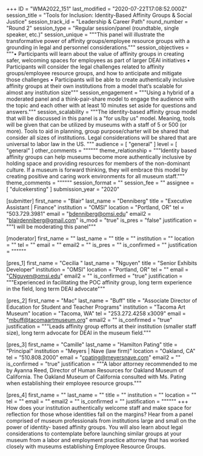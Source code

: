 +++
ID = "WMA2022_151"
last_modified = "2020-07-22T17:08:52.000Z"
session_title = "Tools for Inclusion: Identity-Based Affinity Groups & Social Justice"
session_track_id = "Leadership & Career Path"
round_number = "Round 2"
session_type = "Regular session/panel (roundtable, single speaker, etc.)"
session_unique = """This panel will illustrate the transformative power of affinity groups/employee resource groups with a grounding in legal and personnel considerations."""
session_objectives = """• Participants will learn about the value of affinity groups in creating safer, welcoming spaces for employees as part of larger DEAI initiatives • Participants will consider the legal challenges related to affinity groups/employee resource groups, and how to anticipate and mitigate those challenges • Participants will be able to create authentically inclusive affinity groups at their own institutions from a model that’s scalable for almost any institution size"""
session_engagement = """Using a hybrid of a moderated panel and a think-pair-share model to engage the audience with the topic and each other with at least 10 minutes set aside for questions and answers."""
session_scalability = """The identity-based affinity group model that will be discussed in this panel is a "for us/by us" model. Meaning, tools will be given that can be utilized by museums with a staff of 5 or 500 (or more). Tools to aid in planning, group purpose/charter will be shared that consider all sizes of institutions. Legal considerations will be shared that are universal to labor law in the US. 
"""
audience = [ "general" ]
level = [ "general" ]
other_comments = """"""
theme_relationship = """Identity based affinity groups can help museums become more authentically inclusive by holding space and providing resources for members of the non-dominant culture. If a museum is forward thinking, they will embrace this model by creating positive and caring work environments for all museum staff."""
theme_comments = """"""
session_format = ""
session_fee = ""
assignee = [ "dulcekersting" ]
submission_year = "2020"

[submitter]
first_name = "Blair"
last_name = "Denniberg"
title = "Executive Assistant | Finance"
institution = "OMSI"
location = "Portland, OR"
tel = "503.729.3981"
email = "bdenniberg@omsi.edu"
email2 = "blairdenniberg@gmail.com"
is_mod = "true"
is_pres = "false"
justification = """I will be moderating this panel"""

[moderator]
first_name = ""
last_name = ""
title = ""
institution = ""
location = ""
tel = ""
email = ""
email2 = ""
is_pres = ""
is_confirmed = ""
justification = """"""

[pres_1]
first_name = "Cecilia "
last_name = "Nguyen"
title = "Senior Exhibits Developer"
institution = "OMSI"
location = "Portland, OR"
tel = ""
email = "CNguyen@omsi.edu"
email2 = ""
is_confirmed = "true"
justification = """Experienced in facilitating the POC affinity group, long term experience in the field, long term DEAI advocate"""

[pres_2]
first_name = "Mac"
last_name = "Buff"
title = "Associate Director of Education for Student and Teacher Programs"
institution = "Tacoma Art Museum"
location = "Tacoma, WA"
tel = "253.272.4258 x3009"
email = "mbuff@tacomaartmuseum.org"
email2 = ""
is_confirmed = "true"
justification = """Leads affinity group efforts at their institution (smaller staff size), long term advocate for DEAI in the museum field."""

[pres_3]
first_name = "Camille"
last_name = "Hamilton Pating"
title = "Principal"
institution = "Meyers | Nave (law firm)"
location = "Oakland, CA"
tel = "510.808.2000"
email = "cpating@meyersnave.com"
email2 = ""
is_confirmed = "true"
justification = """A labor attorney recommended to me by Ayanna Reed, Director of Human Resources for Oakland Museum of California. The Oakland Museum of California consulted with Ms. Pating when establishing their employee resource groups."""

[pres_4]
first_name = ""
last_name = ""
title = ""
institution = ""
location = ""
tel = ""
email = ""
email2 = ""
is_confirmed = ""
justification = """"""
+++
How does your institution authentically welcome staff and make space for reflection for those whose identities fall on the margins? Hear from a panel comprised of museum professionals from institutions large and small on the power of identity- based affinity groups. You will also learn about legal considerations to contemplate before launching similar groups at your museum from a labor and employment practice attorney that has worked closely with museums establishing Employee Resource Groups.
